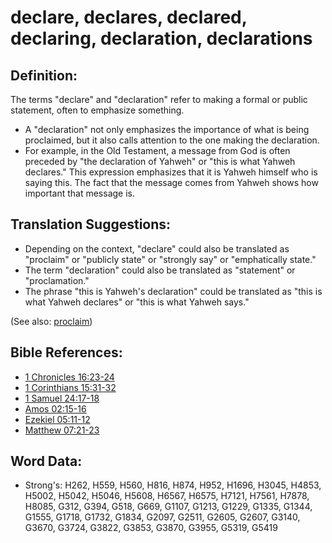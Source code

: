# declare, declares, declared, declaring, declaration, declarations #

## Definition: ##

The terms "declare" and "declaration" refer to making a formal or public statement, often to emphasize something.

* A "declaration" not only emphasizes the importance of what is being proclaimed, but it also calls attention to the one making the declaration.
* For example, in the Old Testament, a message from God is often preceded by "the declaration of Yahweh" or "this is what Yahweh declares." This expression emphasizes that it is Yahweh himself who is saying this. The fact that the message comes from Yahweh shows how important that message is.

## Translation Suggestions: ##

* Depending on the context, "declare" could also be translated as "proclaim" or "publicly state" or "strongly say" or "emphatically state."
* The term "declaration" could also be translated as "statement" or "proclamation."
* The phrase "this is Yahweh's declaration" could be translated as "this is what Yahweh declares" or "this is what Yahweh says." 

(See also: [proclaim](../other/preach.md))

## Bible References: ##

* [1 Chronicles 16:23-24](rc://en/tn/help/1ch/16/23)
* [1 Corinthians 15:31-32](rc://en/tn/help/1co/15/31)
* [1 Samuel 24:17-18](rc://en/tn/help/1sa/24/17)
* [Amos 02:15-16](rc://en/tn/help/amo/02/15)
* [Ezekiel 05:11-12](rc://en/tn/help/ezk/05/11)
* [Matthew 07:21-23](rc://en/tn/help/mat/07/21)

## Word Data: ##

* Strong's: H262, H559, H560, H816, H874, H952, H1696, H3045, H4853, H5002, H5042, H5046, H5608, H6567, H6575, H7121, H7561, H7878, H8085, G312, G394, G518, G669, G1107, G1213, G1229, G1335, G1344, G1555, G1718, G1732, G1834, G2097, G2511, G2605, G2607, G3140, G3670, G3724, G3822, G3853, G3870, G3955, G5319, G5419
